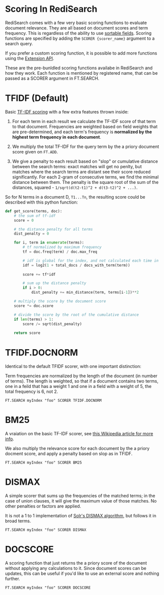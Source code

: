# Scoring In RediSearch

RediSearch comes with a few very basic scoring functions to evaluate document relevance. They are all based on document scores and term frequency. This is regardless of the ability to use [sortable fields](/Sorting/). Scoring functions are specified by adding the `SCORER {scorer_name}` argument to a search query.

If you prefer a custom scoring function, it is possible to add more functions using the [Extension API](/Extensions).

These are the pre-bunldled scoring functions availabe in RediSearch and how they work. Each function is mentioned by registered name, that can be passed as a SCORER argument in FT.SEARCH.

# TFIDF (Default)

Basic [TF-IDF scoring](https://en.wikipedia.org/wiki/Tf%E2%80%93idf) with a few extra features thrown inside:

1. For each term in each result we calculate the TF-IDF score of that term to that document. Frequencies are weighted based on field weights that are pre-determined, and each term's frequency is **normalized by the highest term frequency in each document**.

2. We multiply the total TF-IDF for the query term by the a priory document score given on `FT.ADD`.

3. We give a penalty to each result based on "slop" or cumulative distance between the search terms: exact matches will get no penlty, but matches where the search terms are distant see their score reduced significantly. For each 2-gram of consecutive terms, we find the minimal distance between them. The penalty is the square root of the sum of the distances, squared - `1/sqrt(d(t2-t1)^2 + d(t3-t2)^2 + ...)`. 

So for N terms in a document D, `T1...Tn`, the resulting score could be described with this python function:

```py
def get_score(terms, doc):
    # the sum of tf-idf
    score = 0

    # the distance penalty for all terms
    dist_penalty = 0

    for i, term in enumerate(terms):
        # tf normalized by maximum frequency
        tf = doc.freq(term) / doc.max_freq

        # idf is global for the index, and not calculated each time in real life
        idf = log2(1 + total_docs / docs_with_term(term))
        
        score += tf*idf

        # sum up the distance penalty
        if i > 0:
            dist_penalty += min_distance(term, terms[i-1])**2

    # multiply the score by the document score
    score *= doc.score

    # divide the score by the root of the cumulative distance
    if len(terms) > 1:
        score /= sqrt(dist_penalty)
        
    return score
```

# TFIDF.DOCNORM

Identical to the default TFIDF scorer, with one important distinction:

Term frequencies are normalized by the length of the document (in number of terms). The length is weighted, so that if a document contains two terms, one in a feild that has a weight 1 and one in a field with a weight of 5, the total frequency is 6, not 2.

```
FT.SEARCH myIndex "foo" SCORER TFIDF.DOCNORM
```

# BM25

A vraiation on the basic TF-IDF scorer, see [this Wikipedia article for more info](https://en.wikipedia.org/wiki/Okapi_BM25).

We also multiply the relevance score for each document by the a priory docment score, and apply a penalty based on slop as in TFIDF.

```
FT.SEARCH myIndex "foo" SCORER BM25
```

# DISMAX

A simple scorer that sums up the frequencies of the matched terms; in the case of union clauses, it will give the maximum value of those matches. No other penalties or factors are applied.

It is not a 1 to 1 implementation of [Solr's DISMAX algorithm](https://wiki.apache.org/solr/DisMax), but follows it in broad terms.

```
FT.SEARCH myIndex "foo" SCORER DISMAX
```

# DOCSCORE

A scoring function that just returns the a priory score of the document without applying any calculations to it. Since document scores can be updates, this can be useful if you'd like to use an external score and nothing further.

```
FT.SEARCH myIndex "foo" SCORER DOCSCORE
```